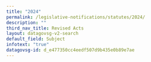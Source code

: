 ```yaml
---
title: "2024"
permalink: /legislative-notifications/statutes/2024/
description: ""
third_nav_title: Revised Acts
layout: datagovsg-v2-search
default_field: Subject
infotext: "true"
datagovsg-id: d_e477350cc4eedf507d9b435e0b89e7ae
---
```

